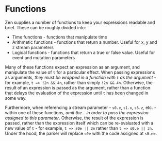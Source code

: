 # Functions
Zen supplies a number of functions to keep your expressions readable and brief. These can be roughly divided into:
* Time functions - functions that manipulate time
* Arithmetic functions - functions that return a number. Useful for x, y and z stream parameters
* Logical functions - functions that return a true or false value. Useful for event and mutation parameters

Many of these functions expect an expression as an argument, and manipulate the value of `t` for a particular effect. When passing expressions as arguments, *they must be wrapped in a function with `t` as the argument* - for example, `t => !2n && 4n`, rather than simply `!2n && 4n`. Otherwise, the result of an expression is passed as the argument, rather than a function that delays the evaluation of the expression until `t` has been changed in some way.

Furthermore, when referencing a stream parameter - `s0.e`, `s1.x`, `s5.z`, etc. - within one of these functions, *omit the `.` in order to pass the expression assigned to this parameter*. Otherwise, the result of the expression is passed, rather than the expression itself which can be re-evaluated with a new value of `t` - for example, `t => s0e || 3n` rather than `t => s0.e || 3n`. Under the hood, the parser will replace `s0e` with the code assigned at `s0.e=`.